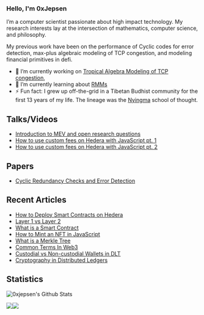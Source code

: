 ### Hello, I'm 0xJepsen

I’m a computer scientist passionate about high impact technology. My research interests lay at the intersection of mathematics, computer science, and philosophy.

My previous work have been on the performance of Cyclic codes for error detection, max-plus algebraic modeling of TCP congestion, and modeling financial primitives in defi.

- 🔭 I’m currently working on [Tropical Algebra Modeling of TCP congestion](https://doi-org.ezproxy2.library.colostate.edu/10.1145/347059.347548), 
- 🌱 I’m currently learning about [RMMs](https://arxiv.org/pdf/2103.14769.pdf)
- ⚡ Fun fact: I grew up off-the-grid in a Tibetan Budhist community for the first 13 years of my life. The lineage was the [Nyingma](https://www.rigpawiki.org/index.php?title=Nyingma) school of thought. 

## Talks/Videos

- [Introduction to MEV and open research questions](https://www.youtube.com/watch?v=JEnRl-rAgZs&t=803s)
- [How to use custom fees on Hedera with JavaScript pt. 1](https://www.youtube.com/watch?v=6GPzlQ7cCe0&list=PLcaTa5RR9SuA__8rzCKru8Y_F6iMJPEUD&index=7)
- [How to use custom fees on Hedera with JavaScript pt. 2](https://www.youtube.com/watch?v=uQSe98Bzwbc&list=PLcaTa5RR9SuA__8rzCKru8Y_F6iMJPEUD&index=6)

## Papers

- [Cyclic Redundancy Checks and Error Detection](https://github.com/0xJepsen/CRC_Research/blob/master/Cyclic_Redundancy_Checks_and_Error_Detection.pdf)

## Recent Articles 

- [How to Deploy Smart Contracts on Hedera](https://dev.to/0xjepsen/how-to-deploy-cost-effective-smart-contracts-3a3l)
- [Layer 1 vs Layer 2](https://dev.to/0xjepsen/layer-1-vs-layer-2-15kf)
- [What is a Smart Contract](https://dev.to/0xjepsen/what-are-smart-contracts-16ai)
- [How to Mint an NFT in JavaScript](https://dev.to/0xjepsen/how-to-mint-an-nft-with-javascript-2nci)
- [What is a Merkle Tree](https://dev.to/0xjepsen/what-is-a-merkle-tree-2kc5)
- [Common Terms In Web3](https://dev.to/0xjepsen/common-terms-in-web3-5g9h)
- [Custodial vs Non-custodial Wallets in DLT](https://dev.to/0xjepsen/custodial-vs-non-custodial-wallets-in-dlt-3jb5)
- [Cryptography in Distributed Ledgers](https://dev.to/0xjepsen/an-introduction-to-cryptography-in-distributed-ledger-technology-268l)

## Statistics

![0xjepsen's Github Stats](https://github-readme-stats.vercel.app/api?username=0xjepsen&count_private=true&theme=tokyonight&hide=contribs,prs)

[comment]:<[![spotify-github-profile](https://spotify-github-profile.vercel.app/api/view?uid=1218873725&cover_image=true&theme=default)](https://github.com/kittinan/spotify-github-profile)>

![](https://img.shields.io/github/last-commit/0xjepsen/0xjepsen)![](https://visitor-badge.laobi.icu/badge?page_id=0xjepsen)

